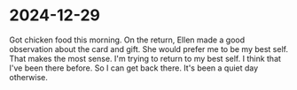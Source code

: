 # 2024-12-29

Got chicken food this morning.
On the return, Ellen made a good observation about the card and gift. She would prefer me to be my best self. That makes the most sense. I'm trying to return to my best self. I think that I've been there before. So I can get back there. 
It's been a quiet day otherwise. 
